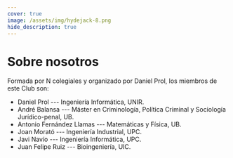 ```yaml
---
cover: true
image: /assets/img/hydejack-8.png
hide_description: true
---
```


# Sobre nosotros

Formada por N colegiales y organizado por Daniel Prol, los miembros de este Club son:

* Daniel Prol --- Ingeniería Informática, UNIR.
* André Balansa --- Máster en Criminología, Política Criminal y Sociología Jurídico-penal, UB.
* Antonio Fernández Llamas --- Matemáticas y Física, UB.
* Joan Morató --- Ingeniería Industrial, UPC.
* Javi Navío --- Ingeniería Informática, UPC.
* Juan Felipe Ruiz --- Bioingeniería, UIC.
